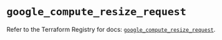 # `google_compute_resize_request`

Refer to the Terraform Registry for docs: [`google_compute_resize_request`](https://registry.terraform.io/providers/hashicorp/google/6.43.0/docs/resources/compute_resize_request).
